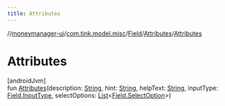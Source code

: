 ```yaml
---
title: Attributes
---
```

//[moneymanager-ui](../../../../index.html)/[com.tink.model.misc](../../index.html)/[Field](../index.html)/[Attributes](index.html)/[Attributes](-attributes.html)



# Attributes



[androidJvm]\
fun [Attributes](-attributes.html)(description: [String](https://kotlinlang.org/api/latest/jvm/stdlib/kotlin/-string/index.html), hint: [String](https://kotlinlang.org/api/latest/jvm/stdlib/kotlin/-string/index.html), helpText: [String](https://kotlinlang.org/api/latest/jvm/stdlib/kotlin/-string/index.html), inputType: [Field.InputType](../-input-type/index.html), selectOptions: [List](https://kotlinlang.org/api/latest/jvm/stdlib/kotlin.collections/-list/index.html)&lt;[Field.SelectOption](../-select-option/index.html)&gt;)




